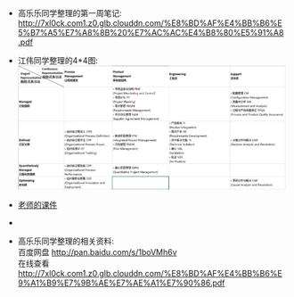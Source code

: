 * 高乐乐同学整理的第一周笔记:
http://7xl0ck.com1.z0.glb.clouddn.com/%E8%BD%AF%E4%BB%B6%E5%B7%A5%E7%A8%8B%20%E7%AC%AC%E4%B8%80%E5%91%A8.pdf  

* 江伟同学整理的4*4图:
![](44.png)

* [老师的课件](https://github.com/dfghj44444/NJUMENG2016/blob/master/CMMIUM7.pdf)  
* 
* 高乐乐同学整理的相关资料:  
百度网盘
http://pan.baidu.com/s/1boVMh6v  
在线查看
http://7xl0ck.com1.z0.glb.clouddn.com/%E8%BD%AF%E4%BB%B6%E9%A1%B9%E7%9B%AE%E7%AE%A1%E7%90%86.pdf
